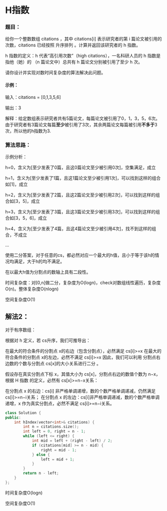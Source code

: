 # H指数

### 题目：

给你一个整数数组 citations ，其中 citations[i] 表示研究者的第 i 篇论文被引用的次数，citations 已经按照 升序排列 。计算并返回该研究者的 h 指数。

h 指数的定义：h 代表“高引用次数”（high citations），一名科研人员的 h 指数是指他（她）的 （n 篇论文中）总共有 h 篇论文分别被引用了至少 h 次。

请你设计并实现对数时间复杂度的算法解决此问题。

#### 示例：

输入：citations = [0,1,3,5,6]

输出：3

解释：给定数组表示研究者共有5篇论文，每篇论文被引用了0，1，3，5，6次。由于研究者有3篇论文每篇**至少**被引用了3次，其余两篇论文每篇被引用**不多于**3次，所以他的h指数为3.





### 算法思路：

示例分析：

h=0，含义为[至少发表了0篇，且这0篇论文至少被引用0次]，空集满足，成立

h=1，含义为[至少发表了1篇，且这1篇论文至少被引用1次]，可以找到这样的组合如[1]，成立

h=2，含义为[至少发表了2篇，且这2篇论文至少被引用2次]，可以找到这样的组合如[3，5]，成立

h=3，含义为[至少发表了3篇，且这3篇论文至少被引用3次]，可以找到这样的组合如[3，5，6]，成立

h=4，含义为[至少发表了4篇，且这4篇论文至少被引用4次]，找不到这样的组合，不成立

...

使用二分答案，对于任意的cs，都必然对应一个最大的h值，且小于等于该h的情况均满足，大于h的均不满足。

在以最大h值为分割点的数轴上具有二段性。

时间复杂度：对[0,n]做二分，复杂度为O(logn)，check对数组线性遍历，复杂度O(n)。整体复杂度O(nlogn)

空间复杂度O(1)



## 解法2：

对于有序数组：

根据对 h 定义，若 cs升序，我们可推导出：

在最大的符合条件的分割点 x的右边（包含分割点），必然满足 cs[i]>=x
在最大的符合条件的分割点 x的左边，必然不满足 cs[i]>=x
因此，我们可以利用 分割点右边数的个数与分割点 cs[x]的大小关系进行二分 。

假设存在真实分割点下标 x，其值大小为 cs[x]，分割点右边的数值个数为 n−x，根据 H 指数 的定义，必然有 cs[x]>=n−x关系：

在分割点 x 的右边：cs[i] 非严格单调递增，数的个数严格单调递减，仍然满足 cs[i]>=n−i关系；
在分割点 x 的左边：cs[i]非严格单调递减，数的个数严格单调递增，x 作为真实分割点，必然不满足 cs[i]>=n−i关系。

```c++
class Solution {
public:
    int hIndex(vector<int>& citations) {
        int n = citations.size();
        int left = 0, right = n - 1;
        while (left <= right) {
            int mid = left + (right - left) / 2;
            if (citations[mid] >= n - mid) {
                right = mid - 1;
            } else {
                left = mid + 1;
            }
        }
        return n - left;
    }
};
```

时间复杂度O(logn)

空间复杂度O(1)
